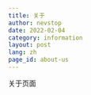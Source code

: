 ```yaml
---
title: 关于
author: nevstop
date: 2022-02-04
category: information
layout: post
lang: zh
page_id: about-us
---
```


关于页面

